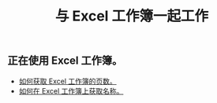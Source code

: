 ﻿---
title: 与 Excel 工作簿一起工作
second_title: Aspose.Cells Cloud Documen
linktitle: 葛
type: docs
url: /zh/workbook/get/
keywords: Working with getting on an Excel workbook
description: Aspose.Cells Cloud REST API 支持使用 Excel 工作簿。SDK 支持多种开发语言。它们包括 Android、C#、Go、Java、NodeJS、Perl、PHP、Python、Ruby 和 swift
weight: 100
kwords: Excel，Office 云，REST API，电子表格，PDF，CSV，Json，Markdwon，使用 Excel 工作簿
---
## 正在使用 Excel 工作簿。

- [如何获取 Excel 工作簿的页数。](/cells/zh/workbook/get/page-count/)
- [如何在 Excel 工作簿上获取名称。](/cells/zh/workbook/get/names/)
